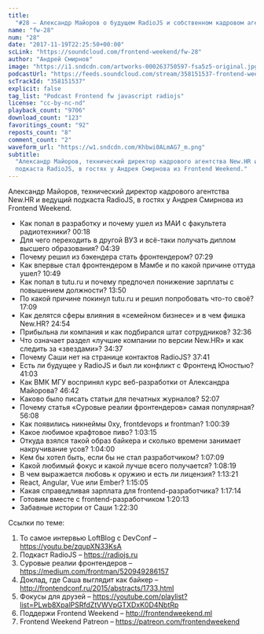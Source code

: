 ```yaml
---
title:
  "#28 – Александр Майоров о будущем RadioJS и собственном кадровом агентстве"
name: "fw-28"
num: "28"
date: "2017-11-19T22:25:50+00:00"
scLink: "https://soundcloud.com/frontend-weekend/fw-28"
author: "Андрей Смирнов"
image: "https://i1.sndcdn.com/artworks-000263750597-fsa5z5-original.jpg"
podcastUrl: "https://feeds.soundcloud.com/stream/358151537-frontend-weekend-fw-28.m4a"
scTrackId: "358151537"
explicit: false
tag_list: "Podcast Frontend fw javascript radiojs"
license: "cc-by-nc-nd"
playback_count: "9706"
download_count: "123"
favoritings_count: "92"
reposts_count: "8"
comment_count: "2"
waveform_url: "https://w1.sndcdn.com/Khbwi0ALmAG7_m.png"
subtitle:
  "Александр Майоров, технический директор кадрового агентства New.HR и ведущий
  подкаста RadioJS, в гостях у Андрея Смирнова из Frontend Weekend."
---
```


Александр Майоров, технический директор кадрового агентства New.HR и ведущий
подкаста RadioJS, в гостях у Андрея Смирнова из Frontend Weekend.

- Как попал в разработку и почему ушел из МАИ с факультета радиотехники?
  <timecode sec="18">00:18</timecode>
- Для чего переходить в другой ВУЗ и всё-таки получать диплом высшего
  образования? <timecode sec="279">04:39</timecode>
- Почему решил из бэкендера стать фронтендером?
  <timecode sec="449">07:29</timecode>
- Как впервые стал фронтендером в Мамбе и по какой причине оттуда ушел?
  <timecode sec="649">10:49</timecode>
- Как попал в tutu.ru и почему предпочел понижение зарплаты с повышением
  должности? <timecode sec="830">13:50</timecode>
- По какой причине покинул tutu.ru и решил попробовать что-то своё?
  <timecode sec="1029">17:09</timecode>
- Как делятся сферы влияния в «семейном бизнесе» и в чем фишка New.HR?
  <timecode sec="1494">24:54</timecode>
- Прибыльна ли компания и как подбирался штат сотрудников?
  <timecode sec="1956">32:36</timecode>
- Что означает раздел «лучшие компании по версии New.HR» и как следить за
  «звездами»? <timecode sec="2077">34:37</timecode>
- Почему Саши нет на странице контактов RadioJS?
  <timecode sec="2261">37:41</timecode>
- Есть ли будущее у RadioJS и был ли конфликт с Фронтенд Юностью?
  <timecode sec="2463">41:03</timecode>
- Как ВМК МГУ воспринял курс веб-разработки от Александра Майорова?
  <timecode sec="2802">46:42</timecode>
- Каково было писать статьи для печатных журналов?
  <timecode sec="3127">52:07</timecode>
- Почему статья «Суровые реалии фронтендеров» самая популярная?
  <timecode sec="3368">56:08</timecode>
- Как появились никнеймы 0xy, frontdevops и frontman?
  <timecode sec="3639">1:00:39</timecode>
- Какое любимое крафтовое пиво? <timecode sec="3795">1:03:15</timecode>
- Откуда взялся такой образ байкера и сколько времени занимает накручивание
  усов? <timecode sec="3840">1:04:00</timecode>
- Кем бы хотел быть, если бы не стал разработчиком?
  <timecode sec="4029">1:07:09</timecode>
- Какой любимый фокус и какой лучше всего получается?
  <timecode sec="4099">1:08:19</timecode>
- В чем выражается любовь к оружию и есть ли лицензия?
  <timecode sec="4401">1:13:21</timecode>
- React, Angular, Vue или Ember? <timecode sec="4505">1:15:05</timecode>
- Какая справедливая зарплата для frontend-разработчика?
  <timecode sec="4634">1:17:14</timecode>
- Готовим вместе с frontend-разработчиком
  <timecode sec="4813">1:20:13</timecode>
- Забавные истории от Саши <timecode sec="4950">1:22:30</timecode>

Ссылки по теме:

1. То самое интервью LoftBlog с DevConf – <https://youtu.be/zqupXN33KsA>
2. Подкаст RadioJS – <https://radiojs.ru>
3. Суровые реалии фронтендеров – <https://medium.com/frontman/520949286157>
4. Доклад, где Саша выглядит как байкер –
   <http://frontendconf.ru/2015/abstracts/1733.html>
5. Фокусы для друзей –
   <https://youtube.com/playlist?list=PLwb8XpalPSRfdZtVWVpGTXDxK0D4NbtRp>
6. Поддержи Frontend Weekend – <http://frontendweekend.ml>
7. Frontend Weekend Patreon – <https://patreon.com/frontendweekend>
